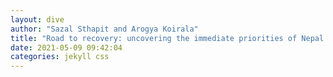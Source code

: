 ```yaml
---
layout: dive
author: "Sazal Sthapit and Arogya Koirala"
title: "Road to recovery: uncovering the immediate priorities of Nepal's tourism businesses."
date: 2021-05-09 09:42:04
categories: jekyll css
---
```





